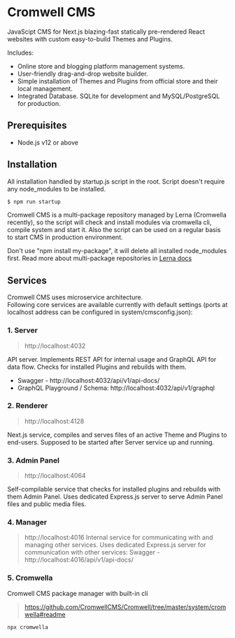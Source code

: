 # Cromwell CMS

JavaScipt CMS for Next.js blazing-fast statically pre-rendered React websites with custom easy-to-build Themes and Plugins. 

Includes: 
- Online store and blogging platform management systems.
- User-friendly drag-and-drop website builder.
- Simple installation of Themes and Plugins from official store and their local management.
- Integrated Database. SQLite for development and MySQL/PostgreSQL for production.


## Prerequisites
- Node.js v12 or above

## Installation

All installation handled by startup.js script in the root. Script doesn't require any node_modules to be installed.

```sh
$ npm run startup
```
Cromwell CMS is a multi-package repository managed by Lerna (Cromwella recently), so the script will check and install modules via cromwella cli, compile system and start it.
Also the script can be used on a regular basis to start CMS in production environment.

Don't use "npm install my-package", it will delete all installed node_modules first. Read more about multi-package repositories in [Lerna docs](https://github.com/lerna/lerna)

## Services

Cromwell CMS uses microservice architecture.  
Following core services are available currently with default settings (ports at localhost address can be configured in system/cmsconfig.json):

### 1. Server
> http://localhost:4032

API server. Implements REST API for internal usage and GraphQL API for data flow.
Checks for installed Plugins and rebuilds with them.

- Swagger - http://localhost:4032/api/v1/api-docs/
- GraphQL Playground / Schema: http://localhost:4032/api/v1/graphql

### 2. Renderer 
> http://localhost:4128

Next.js service, compiles and serves files of an active Theme and Plugins to end-users.
Supposed to be started after Server service up and running.

### 3. Admin Panel
> http://localhost:4064

Self-compilable service that checks for installed plugins and rebuilds with them Admin Panel.
Uses dedicated Express.js server to serve Admin Panel files and public media files. 

### 4. Manager
> http://localhost:4016
Internal service for communicating with and managing other services.
Uses dedicated Express.js server for communication with other services:
Swagger - http://localhost:4016/api/v1/api-docs/

### 5. Cromwella
Cromwell CMS package manager with built-in cli
> https://github.com/CromwellCMS/Cromwell/tree/master/system/cromwella#readme
```sh
npx cromwella
```